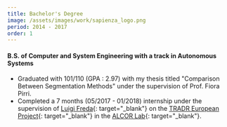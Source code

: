 ```yaml
---
title: Bachelor's Degree
image: /assets/images/work/sapienza_logo.png
period: 2014 - 2017
order: 1
---
```

#### B.S. of Computer and System Engineering with a track in Autonomous Systems

- Graduated with 101/110 (GPA : 2.97) with my thesis titled "Comparison Between Segmentation Methods" under the supervision of Prof. Fiora Pirri.
- Completed a 7 months (05/2017 - 01/2018) internship under the supervision of [Luigi Freda](https://www.luigifreda.com/){: target="_blank"} on the [TRADR European Project](https://nicofirst1.github.io/index.html){: target="_blank"} in the [ALCOR Lab](http://www.diag.uniroma1.it/alcor/index.php?q=node/5614){: target="_blank"}.


